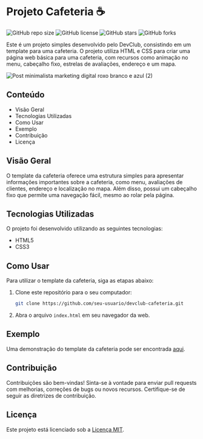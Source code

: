 # Projeto Cafeteria ☕

![GitHub repo size](https://img.shields.io/github/repo-size/seu-usuario/devclub-cafeteria)
![GitHub license](https://img.shields.io/github/license/seu-usuario/devclub-cafeteria)
![GitHub stars](https://img.shields.io/github/stars/seu-usuario/devclub-cafeteria?style=social)
![GitHub forks](https://img.shields.io/github/forks/seu-usuario/devclub-cafeteria?style=social)

Este é um projeto simples desenvolvido pelo DevClub, consistindo em um template para uma cafeteria. O projeto utiliza HTML e CSS para criar uma página web básica para uma cafeteria, com recursos como animação no menu, cabeçalho fixo, estrelas de avaliações, endereço e um mapa.

![Post minimalista marketing digital roxo branco e azul (2)](https://github.com/thmedu/Coffee-shop/assets/141462806/d02cb6de-8169-40e9-9cd0-99f5a1d7fda6)

## Conteúdo

- Visão Geral
- Tecnologias Utilizadas
- Como Usar
- Exemplo
- Contribuição
- Licença

## Visão Geral

O template da cafeteria oferece uma estrutura simples para apresentar informações importantes sobre a cafeteria, como menu, avaliações de clientes, endereço e localização no mapa. Além disso, possui um cabeçalho fixo que permite uma navegação fácil, mesmo ao rolar pela página.

## Tecnologias Utilizadas

O projeto foi desenvolvido utilizando as seguintes tecnologias:

- HTML5
- CSS3

## Como Usar

Para utilizar o template da cafeteria, siga as etapas abaixo:

1. Clone este repositório para o seu computador:

   ```bash
   git clone https://github.com/seu-usuario/devclub-cafeteria.git
   ```

2. Abra o arquivo `index.html` em seu navegador da web.

## Exemplo

Uma demonstração do template da cafeteria pode ser encontrada [aqui](#).

## Contribuição

Contribuições são bem-vindas! Sinta-se à vontade para enviar pull requests com melhorias, correções de bugs ou novos recursos. Certifique-se de seguir as diretrizes de contribuição.

## Licença

Este projeto está licenciado sob a [Licença MIT](./LICENSE).

